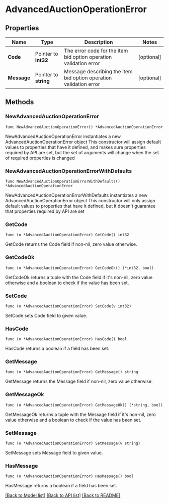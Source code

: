 # AdvancedAuctionOperationError

## Properties

Name | Type | Description | Notes
------------ | ------------- | ------------- | -------------
**Code** | Pointer to **int32** | The error code for the item bid option operation validation error | [optional] 
**Message** | Pointer to **string** | Message describing the item bid option operation validation error | [optional] 

## Methods

### NewAdvancedAuctionOperationError

`func NewAdvancedAuctionOperationError() *AdvancedAuctionOperationError`

NewAdvancedAuctionOperationError instantiates a new AdvancedAuctionOperationError object
This constructor will assign default values to properties that have it defined,
and makes sure properties required by API are set, but the set of arguments
will change when the set of required properties is changed

### NewAdvancedAuctionOperationErrorWithDefaults

`func NewAdvancedAuctionOperationErrorWithDefaults() *AdvancedAuctionOperationError`

NewAdvancedAuctionOperationErrorWithDefaults instantiates a new AdvancedAuctionOperationError object
This constructor will only assign default values to properties that have it defined,
but it doesn't guarantee that properties required by API are set

### GetCode

`func (o *AdvancedAuctionOperationError) GetCode() int32`

GetCode returns the Code field if non-nil, zero value otherwise.

### GetCodeOk

`func (o *AdvancedAuctionOperationError) GetCodeOk() (*int32, bool)`

GetCodeOk returns a tuple with the Code field if it's non-nil, zero value otherwise
and a boolean to check if the value has been set.

### SetCode

`func (o *AdvancedAuctionOperationError) SetCode(v int32)`

SetCode sets Code field to given value.

### HasCode

`func (o *AdvancedAuctionOperationError) HasCode() bool`

HasCode returns a boolean if a field has been set.

### GetMessage

`func (o *AdvancedAuctionOperationError) GetMessage() string`

GetMessage returns the Message field if non-nil, zero value otherwise.

### GetMessageOk

`func (o *AdvancedAuctionOperationError) GetMessageOk() (*string, bool)`

GetMessageOk returns a tuple with the Message field if it's non-nil, zero value otherwise
and a boolean to check if the value has been set.

### SetMessage

`func (o *AdvancedAuctionOperationError) SetMessage(v string)`

SetMessage sets Message field to given value.

### HasMessage

`func (o *AdvancedAuctionOperationError) HasMessage() bool`

HasMessage returns a boolean if a field has been set.


[[Back to Model list]](../README.md#documentation-for-models) [[Back to API list]](../README.md#documentation-for-api-endpoints) [[Back to README]](../README.md)


